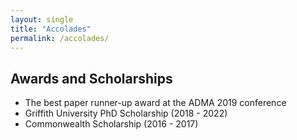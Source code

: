 ```yaml
---
layout: single
title: "Accolades"
permalink: /accolades/
---
```


## Awards and Scholarships
- The best paper runner-up award at the ADMA 2019 conference
- Griffith University PhD Scholarship (2018 - 2022)
- Commonwealth Scholarship (2016 - 2017)